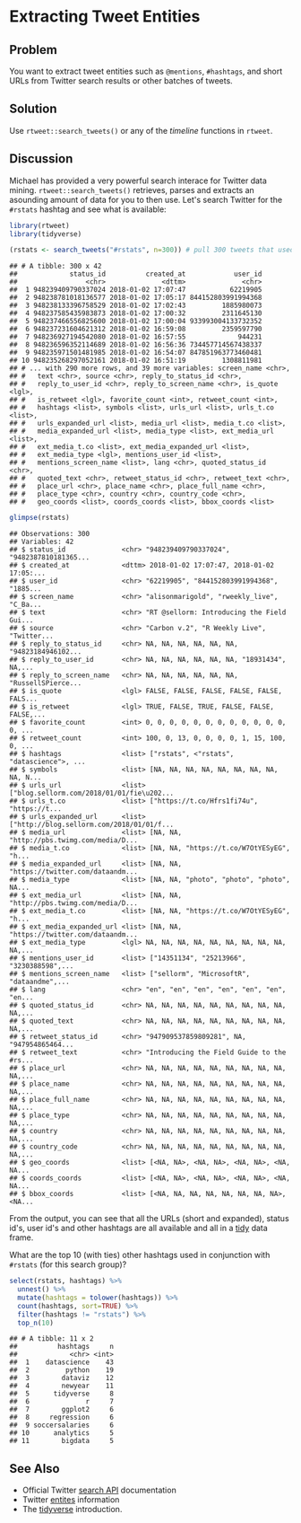 # Extracting Tweet Entities

## Problem

You want to extract tweet entities such as `@mentions`, `#hashtags`, and short URLs from Twitter search results or other batches of tweets.

## Solution

Use `rtweet::search_tweets()` or any of the _timeline_ functions in `rtweet`.

## Discussion

Michael has provided a very powerful search interace for Twitter data mining. `rtweet::search_tweets()` retrieves, parses and extracts an asounding amount of data for you to then use. Let's search Twitter for the `#rstats` hashtag and see what is available:


```r
library(rtweet)
library(tidyverse)
```

```r
(rstats <- search_tweets("#rstats", n=300)) # pull 300 tweets that used the "#rstats" hashtag
```

```
## # A tibble: 300 x 42
##             status_id          created_at            user_id
##                 <chr>              <dttm>              <chr>
##  1 948239409790337024 2018-01-02 17:07:47           62219905
##  2 948238781018136577 2018-01-02 17:05:17 844152803991994368
##  3 948238133396758529 2018-01-02 17:02:43         1885980073
##  4 948237585435983873 2018-01-02 17:00:32         2311645130
##  5 948237466556825600 2018-01-02 17:00:04 933993004133732352
##  6 948237231604621312 2018-01-02 16:59:08         2359597790
##  7 948236927194542080 2018-01-02 16:57:55             944231
##  8 948236596352114689 2018-01-02 16:56:36 734457714567438337
##  9 948235971501481985 2018-01-02 16:54:07 847851963773460481
## 10 948235268297052161 2018-01-02 16:51:19         1308811981
## # ... with 290 more rows, and 39 more variables: screen_name <chr>,
## #   text <chr>, source <chr>, reply_to_status_id <chr>,
## #   reply_to_user_id <chr>, reply_to_screen_name <chr>, is_quote <lgl>,
## #   is_retweet <lgl>, favorite_count <int>, retweet_count <int>,
## #   hashtags <list>, symbols <list>, urls_url <list>, urls_t.co <list>,
## #   urls_expanded_url <list>, media_url <list>, media_t.co <list>,
## #   media_expanded_url <list>, media_type <list>, ext_media_url <list>,
## #   ext_media_t.co <list>, ext_media_expanded_url <list>,
## #   ext_media_type <lgl>, mentions_user_id <list>,
## #   mentions_screen_name <list>, lang <chr>, quoted_status_id <chr>,
## #   quoted_text <chr>, retweet_status_id <chr>, retweet_text <chr>,
## #   place_url <chr>, place_name <chr>, place_full_name <chr>,
## #   place_type <chr>, country <chr>, country_code <chr>,
## #   geo_coords <list>, coords_coords <list>, bbox_coords <list>
```

```r
glimpse(rstats)
```

```
## Observations: 300
## Variables: 42
## $ status_id              <chr> "948239409790337024", "9482387810181365...
## $ created_at             <dttm> 2018-01-02 17:07:47, 2018-01-02 17:05:...
## $ user_id                <chr> "62219905", "844152803991994368", "1885...
## $ screen_name            <chr> "alisonmarigold", "rweekly_live", "C_Ba...
## $ text                   <chr> "RT @sellorm: Introducing the Field Gui...
## $ source                 <chr> "Carbon v.2", "R Weekly Live", "Twitter...
## $ reply_to_status_id     <chr> NA, NA, NA, NA, NA, NA, "94823184946102...
## $ reply_to_user_id       <chr> NA, NA, NA, NA, NA, NA, "18931434", NA,...
## $ reply_to_screen_name   <chr> NA, NA, NA, NA, NA, NA, "RussellSPierce...
## $ is_quote               <lgl> FALSE, FALSE, FALSE, FALSE, FALSE, FALS...
## $ is_retweet             <lgl> TRUE, FALSE, TRUE, FALSE, FALSE, FALSE,...
## $ favorite_count         <int> 0, 0, 0, 0, 0, 0, 0, 0, 0, 0, 0, 0, 0, ...
## $ retweet_count          <int> 100, 0, 13, 0, 0, 0, 0, 1, 15, 100, 0, ...
## $ hashtags               <list> ["rstats", <"rstats", "datascience">, ...
## $ symbols                <list> [NA, NA, NA, NA, NA, NA, NA, NA, NA, N...
## $ urls_url               <list> ["blog.sellorm.com/2018/01/01/fie\u202...
## $ urls_t.co              <list> ["https://t.co/Hfrs1fi74u", "https://t...
## $ urls_expanded_url      <list> ["http://blog.sellorm.com/2018/01/01/f...
## $ media_url              <list> [NA, NA, "http://pbs.twimg.com/media/D...
## $ media_t.co             <list> [NA, NA, "https://t.co/W7OtYESyEG", "h...
## $ media_expanded_url     <list> [NA, NA, "https://twitter.com/dataandm...
## $ media_type             <list> [NA, NA, "photo", "photo", "photo", NA...
## $ ext_media_url          <list> [NA, NA, "http://pbs.twimg.com/media/D...
## $ ext_media_t.co         <list> [NA, NA, "https://t.co/W7OtYESyEG", "h...
## $ ext_media_expanded_url <list> [NA, NA, "https://twitter.com/dataandm...
## $ ext_media_type         <lgl> NA, NA, NA, NA, NA, NA, NA, NA, NA, NA,...
## $ mentions_user_id       <list> ["14351134", "25213966", "3230388598",...
## $ mentions_screen_name   <list> ["sellorm", "MicrosoftR", "dataandme",...
## $ lang                   <chr> "en", "en", "en", "en", "en", "en", "en...
## $ quoted_status_id       <chr> NA, NA, NA, NA, NA, NA, NA, NA, NA, NA,...
## $ quoted_text            <chr> NA, NA, NA, NA, NA, NA, NA, NA, NA, NA,...
## $ retweet_status_id      <chr> "947909537859809281", NA, "947954865464...
## $ retweet_text           <chr> "Introducing the Field Guide to the #rs...
## $ place_url              <chr> NA, NA, NA, NA, NA, NA, NA, NA, NA, NA,...
## $ place_name             <chr> NA, NA, NA, NA, NA, NA, NA, NA, NA, NA,...
## $ place_full_name        <chr> NA, NA, NA, NA, NA, NA, NA, NA, NA, NA,...
## $ place_type             <chr> NA, NA, NA, NA, NA, NA, NA, NA, NA, NA,...
## $ country                <chr> NA, NA, NA, NA, NA, NA, NA, NA, NA, NA,...
## $ country_code           <chr> NA, NA, NA, NA, NA, NA, NA, NA, NA, NA,...
## $ geo_coords             <list> [<NA, NA>, <NA, NA>, <NA, NA>, <NA, NA...
## $ coords_coords          <list> [<NA, NA>, <NA, NA>, <NA, NA>, <NA, NA...
## $ bbox_coords            <list> [<NA, NA, NA, NA, NA, NA, NA, NA>, <NA...
```

From the output, you can see that all the URLs (short and expanded), status id's, user id's and other hashtags are all available and all in a [tidy](http://r4ds.had.co.nz/tidy-data.html) data frame. 

What are the top 10 (with ties) other hashtags used in conjunction with `#rstats` (for this search group)?


```r
select(rstats, hashtags) %>% 
  unnest() %>% 
  mutate(hashtags = tolower(hashtags)) %>% 
  count(hashtags, sort=TRUE) %>% 
  filter(hashtags != "rstats") %>% 
  top_n(10)
```

```
## # A tibble: 11 x 2
##          hashtags     n
##             <chr> <int>
##  1    datascience    43
##  2         python    19
##  3        dataviz    12
##  4        newyear    11
##  5      tidyverse     8
##  6              r     7
##  7        ggplot2     6
##  8     regression     6
##  9 soccersalaries     6
## 10      analytics     5
## 11        bigdata     5
```

## See Also

- Official Twitter [search API](https://developer.twitter.com/en/docs/tweets/search/guides/build-standard-query) documentation
- Twitter [entites](https://developer.twitter.com/en/docs/tweets/data-dictionary/overview/entities-object) information
- The [tidyverse](https://www.tidyverse.org/) introduction.
